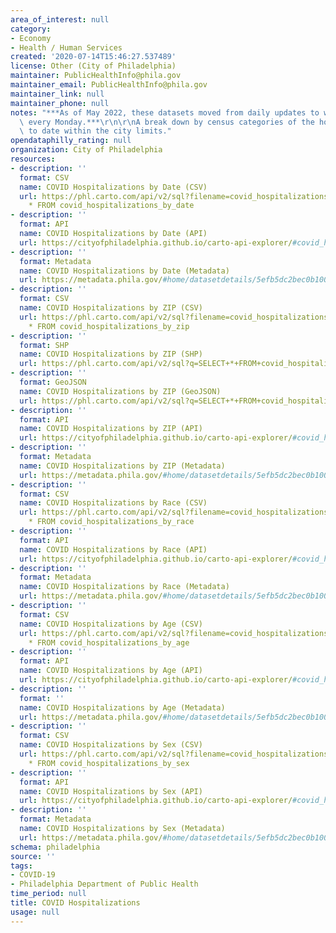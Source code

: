 ```yaml
---
area_of_interest: null
category:
- Economy
- Health / Human Services
created: '2020-07-14T15:46:27.537489'
license: Other (City of Philadelphia)
maintainer: PublicHealthInfo@phila.gov
maintainer_email: PublicHealthInfo@phila.gov
maintainer_link: null
maintainer_phone: null
notes: "***As of May 2022, these datasets moved from daily updates to weekly updates\
  \ every Monday.***\r\n\r\nA break down by census categories of the hospitalizations\
  \ to date within the city limits."
opendataphilly_rating: null
organization: City of Philadelphia
resources:
- description: ''
  format: CSV
  name: COVID Hospitalizations by Date (CSV)
  url: https://phl.carto.com/api/v2/sql?filename=covid_hospitalizations_by_date&format=csv&skipfields=cartodb_id,the_geom,the_geom_webmercator&q=SELECT
    * FROM covid_hospitalizations_by_date
- description: ''
  format: API
  name: COVID Hospitalizations by Date (API)
  url: https://cityofphiladelphia.github.io/carto-api-explorer/#covid_hospitalizations_by_date
- description: ''
  format: Metadata
  name: COVID Hospitalizations by Date (Metadata)
  url: https://metadata.phila.gov/#home/datasetdetails/5efb5dc2bec0b10015172d9b/representationdetails/5f0dce6cfdb1f30015f1f3f2/
- description: ''
  format: CSV
  name: COVID Hospitalizations by ZIP (CSV)
  url: https://phl.carto.com/api/v2/sql?filename=covid_hospitalizations_by_zip&format=csv&skipfields=cartodb_id,the_geom,the_geom_webmercator&q=SELECT
    * FROM covid_hospitalizations_by_zip
- description: ''
  format: SHP
  name: COVID Hospitalizations by ZIP (SHP)
  url: https://phl.carto.com/api/v2/sql?q=SELECT+*+FROM+covid_hospitalizations_by_zip&filename=covid_hospitalizations_by_zip&format=shp&skipfields=cartodb_id
- description: ''
  format: GeoJSON
  name: COVID Hospitalizations by ZIP (GeoJSON)
  url: https://phl.carto.com/api/v2/sql?q=SELECT+*+FROM+covid_hospitalizations_by_zip&filename=covid_hospitalizations_by_zip&format=geojson&skipfields=cartodb_id
- description: ''
  format: API
  name: COVID Hospitalizations by ZIP (API)
  url: https://cityofphiladelphia.github.io/carto-api-explorer/#covid_hospitalizations_by_zip
- description: ''
  format: Metadata
  name: COVID Hospitalizations by ZIP (Metadata)
  url: https://metadata.phila.gov/#home/datasetdetails/5efb5dc2bec0b10015172d9b/representationdetails/5efb6f4a2f3c4c00199b0c84/
- description: ''
  format: CSV
  name: COVID Hospitalizations by Race (CSV)
  url: https://phl.carto.com/api/v2/sql?filename=covid_hospitalizations_by_race&format=csv&skipfields=cartodb_id,the_geom,the_geom_webmercator&q=SELECT
    * FROM covid_hospitalizations_by_race
- description: ''
  format: API
  name: COVID Hospitalizations by Race (API)
  url: https://cityofphiladelphia.github.io/carto-api-explorer/#covid_hospitalizations_by_race
- description: ''
  format: Metadata
  name: COVID Hospitalizations by Race (Metadata)
  url: https://metadata.phila.gov/#home/datasetdetails/5efb5dc2bec0b10015172d9b/representationdetails/5efb6a69ccf2e10015ba4010/
- description: ''
  format: CSV
  name: COVID Hospitalizations by Age (CSV)
  url: https://phl.carto.com/api/v2/sql?filename=covid_hospitalizations_by_age&format=csv&skipfields=cartodb_id,the_geom,the_geom_webmercator&q=SELECT
    * FROM covid_hospitalizations_by_age
- description: ''
  format: API
  name: COVID Hospitalizations by Age (API)
  url: https://cityofphiladelphia.github.io/carto-api-explorer/#covid_hospitalizations_by_age
- description: ''
  format: ''
  name: COVID Hospitalizations by Age (Metadata)
  url: https://metadata.phila.gov/#home/datasetdetails/5efb5dc2bec0b10015172d9b/representationdetails/5efcee1236f87e001524346a/
- description: ''
  format: CSV
  name: COVID Hospitalizations by Sex (CSV)
  url: https://phl.carto.com/api/v2/sql?filename=covid_hospitalizations_by_sex&format=csv&skipfields=cartodb_id,the_geom,the_geom_webmercator&q=SELECT
    * FROM covid_hospitalizations_by_sex
- description: ''
  format: API
  name: COVID Hospitalizations by Sex (API)
  url: https://cityofphiladelphia.github.io/carto-api-explorer/#covid_hospitalizations_by_sex
- description: ''
  format: Metadata
  name: COVID Hospitalizations by Sex (Metadata)
  url: https://metadata.phila.gov/#home/datasetdetails/5efb5dc2bec0b10015172d9b/representationdetails/5efcee5029365900154eb2f6/
schema: philadelphia
source: ''
tags:
- COVID-19
- Philadelphia Department of Public Health
time_period: null
title: COVID Hospitalizations
usage: null
---
```

